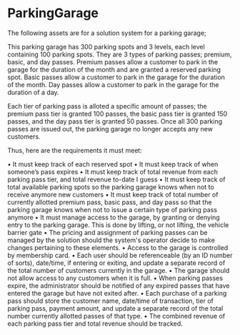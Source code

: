 # ParkingGarage

The following assets are for a solution system for a parking garage;

This parking garage has 300 parking spots and 3 levels, each level containing 100 parking spots.  They are 3 types of parking passes; premium, basic, and day passes.  Premium passes allow a customer to park in the garage for the duration of the month and are granted a reserved parking spot.  Basic passes allow a customer to park in the garage for the duration of the month.   Day passes allow a customer to park in the garage for the duration of a day.  

Each tier of parking pass is alloted a specific amount of passes; the premium pass tier is granted 100 passes, the basic pass tier is granted 150 passes, and the day pass tier is granted 50 passes.  Once all 300 parking passes are issued out, the parking garage no longer accepts any new customers.

Thus, here are the requirements it must meet:

•	It must keep track of each reserved spot
•	It must keep track of when someone’s pass expires
•	It must keep track of total revenue from each parking pass tier, and total revenue to-date I guess
•	It must keep track of total available parking spots so the parking garage knows when not to receive anymore new customers
•	It must keep track of total number of currently allotted premium pass, basic pass, and day pass so that the parking garage knows when not to issue a certain type of parking pass anymore
•	It must manage access to the garage, by granting or denying entry to the parking garage.  This is done by lifting, or not lifting, the vehicle barrier gate 
•	The pricing and assignment of parking passes can be managed by the solution should the system's operator decide to make changes pertaining to these elements.
•	Access to the garage is controlled by membership card.
•	Each user should be referenceable (by an ID number of sorts), date/time, if entering or exiting, and update a separate record of the total number of customers currently in the garage.
•	The garage should not allow access to any customers when it is full.
•	When parking passes expire, the administrator should be notified of any expired passes that have entered the garage but have not exited after.
•	Each purchase of a parking pass should store the customer name, date/time of transaction, tier of parking pass, payment amount, and update a separate record of the total number currently allotted passes of that type.
•	The combined revenue of each parking pass tier and total revenue should be tracked.
